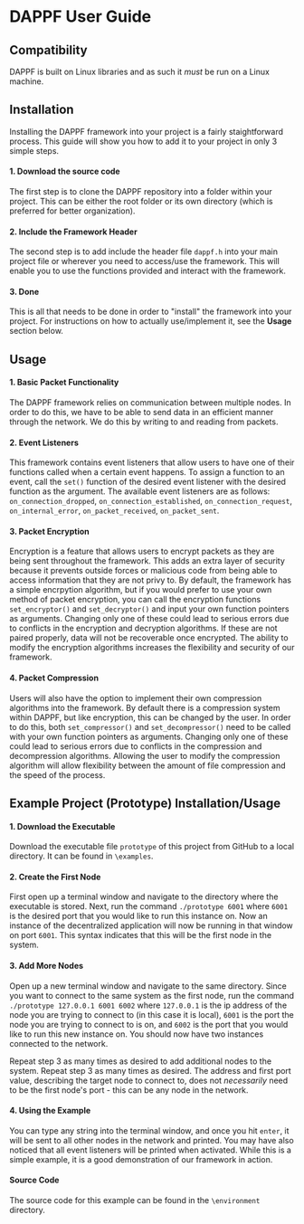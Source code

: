 # DAPPF User Guide

## Compatibility
DAPPF is built on Linux libraries and as such it *must* be run on a Linux machine.

## Installation
Installing the DAPPF framework into your project is a fairly staightforward process. This guide will show you how to add it to your project in only 3 simple steps.

#### 1. Download the source code
The first step is to clone the DAPPF repository into a folder within your project. This can be either the root folder or its own directory
(which is preferred for better organization).

#### 2. Include the Framework Header
The second step is to add include the header file `dappf.h` into your main project file or wherever you need to access/use the framework. This will enable you to use the
functions provided and interact with the framework.

#### 3. Done
This is all that needs to be done in order to "install" the framework into your project. For instructions on how to actually use/implement it, see the **Usage** section below.

## Usage

#### 1. Basic Packet Functionality

The DAPPF framework relies on communication between multiple nodes. In order to do this, we have to be able to send data in an efficient manner through the network.
We do this by writing to and reading from packets.

#### 2. Event Listeners

This framework contains event listeners that allow users to have one of their functions called when a certain event happens. To assign a function to an event, call the `set()` function of the desired event listener with the desired function as the argument. The available event listeners are as follows: `on_connection_dropped`, `on_connection_established`, `on_connection_request`, `on_internal_error`, `on_packet_received`, `on_packet_sent`.

#### 3. Packet Encryption

Encryption is a feature that allows users to encrypt packets as they are being sent throughout the framework. This adds an extra layer of security because
it prevents outside forces or malicious code from being able to access information that they are not privy to. By default, the framework has a simple encrpytion algorithm,
but if you would prefer to use your own method of packet encryption, you can call the encryption functions `set_encryptor()` and `set_decryptor()` and input your own function pointers as arguments. Changing only one of these could lead to serious errors due to conflicts in the encryption and decryption algorithms. If these are not paired properly, data will not be recoverable once encrypted. The ability to modify the encryption algorithms increases the flexibility and security of our framework.

#### 4. Packet Compression

Users will also have the option to implement their own compression algorithms into the framework. By default there is a compression system within DAPPF, but like encryption,
this can be changed by the user. In order to do this, both `set_compressor()` and `set_decompressor()` need to be called with your own function pointers as arguments. Changing only one of these could lead to serious errors due to conflicts in the compression and decompression algorithms. Allowing the user to modify the compression algorithm will allow flexibility between the amount of file compression and the speed of the process.

## Example Project (Prototype) Installation/Usage

#### 1. Download the Executable
Download the executable file `prototype` of this project from GitHub to a local directory. It can be found in `\examples`.

#### 2. Create the First Node
First open up a terminal window and navigate to the directory where the executable is stored. Next, run the command `./prototype 6001` where `6001` is the desired port that you would like to run this instance on. Now an instance of the decentralized application will now be running in that window on port `6001`. This syntax indicates that this will be the first node in the system.

#### 3. Add More Nodes
Open up a new terminal window and navigate to the same directory. Since you want to connect to the same system as the first node, run the command `./prototype 127.0.0.1 6001 6002` where `127.0.0.1` is the ip address of the node you are trying to connect to (in this case it is local), `6001` is the port the node you are trying to connect to is on, and `6002` is the port that you would like to run this new instance on. You should now have two instances connected to the network. 

Repeat step 3 as many times as desired to add additional nodes to the system.
Repeat step 3 as many times as desired. The address and first port value, describing the target node to connect to, does not *necessarily* need to be the first node's port - this can be any node in the network.

#### 4. Using the Example
You can type any string into the terminal window, and once you hit `enter`, it will be sent to all other nodes in the network and printed. You may have also noticed that all event listeners will be printed when activated. While this is a simple example, it is a good demonstration of our framework in action.

#### Source Code
The source code for this example can be found in the `\environment` directory.
